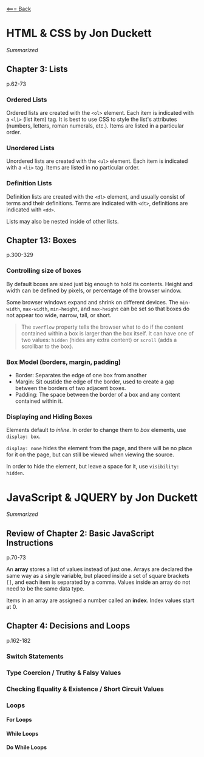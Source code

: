 [<=== Back](README.md)

# HTML & CSS by Jon Duckett
*Summarized*

## Chapter 3: Lists
p.62-73

### Ordered Lists
Ordered lists are created with the `<ol>` element. Each item is indicated with a `<li>` (list item) tag. It is best to use CSS to style the list's attributes (numbers, letters, roman numerals, etc.). Items are listed in a particular order.

### Unordered Lists
Unordered lists are created with the `<ul>` element. Each item is indicated with a `<li>` tag. Items are listed in no particular order.

### Definition Lists
Definition lists are created with the `<dl>` element, and usually consist of terms and their definitions. Terms are indicated with `<dt>`, definitions are indicated with `<dd>`.

Lists may also be nested inside of other lists.

## Chapter 13: Boxes
p.300-329

### Controlling size of boxes
By default boxes are sized just big enough to hold its contents. Height and width can be defined by pixels, or percentage of the browser window.

Some browser windows expand and shrink on different devices. The `min-width`, `max-width`, `min-height`, and `max-height` can be set so that boxes do not appear too wide, narrow, tall, or short.

> The `overflow` property tells the browser what to do if the content contained within a box is larger than the box itself. It can have one of two values: `hidden` (hides any extra content) or `scroll` (adds a scrollbar to the box).

### Box Model (borders, margin, padding)
- Border: Separates the edge of one box from another
- Margin: Sit oustide the edge of the border, used to create a gap between the borders of two adjacent boxes.
- Padding: The space between the border of a box and any content contained within it.

### Displaying and Hiding Boxes
Elements default to *inline*. In order to change them to *box* elements, use `display: box`.

`display: none` hides the element from the page, and there will be no place for it on the page, but can still be viewed when viewing the source.

In order to hide the element, but leave a space for it, use `visibility: hidden`.

# JavaScript & JQUERY by Jon Duckett
*Summarized*

## Review of Chapter 2: Basic JavaScript Instructions
p.70-73

An **array** stores a list of values instead of just one. Arrays are declared the same way as a single variable, but placed inside a set of square brackets `[]`, and each item is separated by a comma. Values inside an array do not need to be the same data type.

Items in an array are assigned a number called an **index**. Index values start at 0.

## Chapter 4: Decisions and Loops
p.162-182

### Switch Statements


### Type Coercion / Truthy & Falsy Values


### Checking Equality & Existence / Short Circuit Values


### Loops


#### For Loops

#### While Loops

#### Do While Loops

